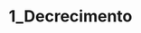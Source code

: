 ---
title: "1_Decrecimento"
portada: "/biblioteca/itinerarios/decrecemento.jpg"
description: "Un percorrido pola ribeira do río Mao"
tipo: "itinerario"
fondo_banner:  "/biblioteca/banners/fondos/decrecemento_f.png"
titulo_banner: "/biblioteca/banners/titulos/decrecemento_agal.png"
texto_banner: "O decrecimento propom um câmbio de paradigma fronte ao crecimento económico ilimitado, apostando por uma sociedade mais sustentável e equitativa. Mais aló de reducir o consumo, implica repensar o benestar, fortalecer os lazos comunitários e adotar modelos produtivos respetuosos co meio. Este itinerário de leitura ofrece chaves para compreender e aplicar esta visom transformadora."
cor_banner: "#e9e2c8"
cor_texto: "#121212"
marxe_texto: 13vh
---